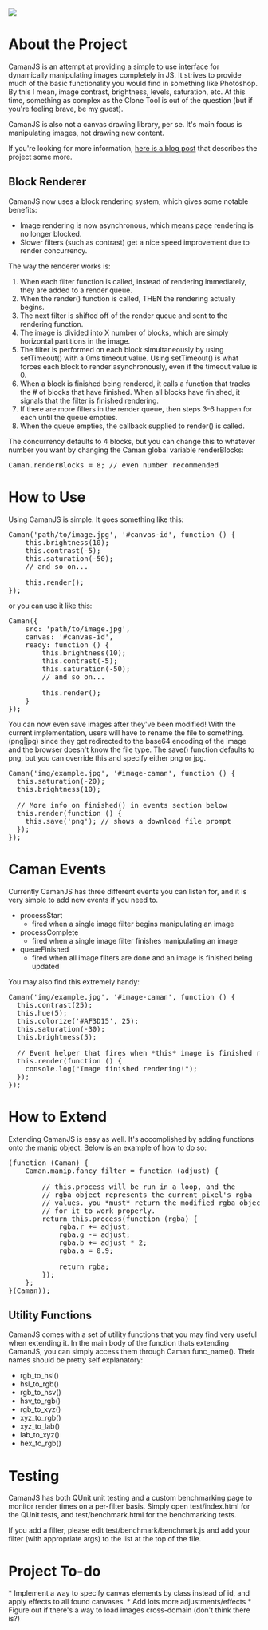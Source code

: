 <img src="https://github.com/meltingice/CamanJS/raw/master/demo/img/camanjs.png" />

<h1>About the Project</h1>
CamanJS is an attempt at providing a simple to use interface for dynamically manipulating images completely in JS.  It strives to provide much of the basic functionality you would find in something like Photoshop.  By this I mean, image contrast, brightness, levels, saturation, etc. At this time, something as complex as the Clone Tool is out of the question (but if you're feeling brave, be my guest).

CamanJS is also not a canvas drawing library, per se.  It's main focus is manipulating images, not drawing new content.

If you're looking for more information, <a href="http://blog.meltingice.net/programming/camanjs-javascript-image-manipulation/">here is a blog post</a> that describes the project some more.

<h2>Block Renderer</h2>
CamanJS now uses a block rendering system, which gives some notable benefits:

* Image rendering is now asynchronous, which means page rendering is no longer blocked.
* Slower filters (such as contrast) get a nice speed improvement due to render concurrency.

The way the renderer works is:

1. When each filter function is called, instead of rendering immediately, they are added to a render queue.
2. When the render() function is called, THEN the rendering actually begins.
3. The next filter is shifted off of the render queue and sent to the rendering function.
4. The image is divided into X number of blocks, which are simply horizontal partitions in the image.
5. The filter is performed on each block simultaneously by using setTimeout() with a 0ms timeout value. Using setTimeout() is what forces each block to render asynchronously, even if the timeout value is 0.
6. When a block is finished being rendered, it calls a function that tracks the # of blocks that have finished. When all blocks have finished, it signals that the filter is finished rendering.
7. If there are more filters in the render queue, then steps 3-6 happen for each until the queue empties.
8. When the queue empties, the callback supplied to render() is called.

The concurrency defaults to 4 blocks, but you can change this to whatever number you want by changing the Caman global variable renderBlocks:

<pre>
Caman.renderBlocks = 8; // even number recommended
</pre>

<h1>How to Use</h1>
Using CamanJS is simple.  It goes something like this:

<pre>
Caman('path/to/image.jpg', '#canvas-id', function () {
	this.brightness(10);
	this.contrast(-5);
	this.saturation(-50);
	// and so on...
	
	this.render();
});
</pre>

or you can use it like this:

<pre>
Caman({
	src: 'path/to/image.jpg',
	canvas: '#canvas-id',
	ready: function () {
		this.brightness(10);
		this.contrast(-5);
		this.saturation(-50);
		// and so on...
		
		this.render();
	}
});
</pre>

You can now even save images after they've been modified!  With the current implementation, users will have to rename the file to something.(png|jpg) since they get redirected to the base64 encoding of the image and the browser doesn't know the file type.  The save() function defaults to png, but you can override this and specify either png or jpg.

<pre>
Caman('img/example.jpg', '#image-caman', function () {
  this.saturation(-20);
  this.brightness(10);
  
  // More info on finished() in events section below
  this.render(function () {
    this.save('png'); // shows a download file prompt
  });
});
</pre>

<h1>Caman Events</h1>
Currently CamanJS has three different events you can listen for, and it is very simple to add new events if you need to.

* processStart
  * fired when a single image filter begins manipulating an image
* processComplete
  * fired when a single image filter finishes manipulating an image
* queueFinished
  * fired when all image filters are done and an image is finished being updated
  
You may also find this extremely handy:

<pre>
Caman('img/example.jpg', '#image-caman', function () {
  this.contrast(25);
  this.hue(5);
  this.colorize('#AF3D15', 25);
  this.saturation(-30);
  this.brightness(5);
  
  // Event helper that fires when *this* image is finished rendering
  this.render(function () {
    console.log("Image finished rendering!");
  });
});
</pre>

<h1>How to Extend</h1>
Extending CamanJS is easy as well. It's accomplished by adding functions onto the manip object. Below is an example of how to do so:

<pre>
(function (Caman) {
	Caman.manip.fancy_filter = function (adjust) {
	
		// this.process will be run in a loop, and the
		// rgba object represents the current pixel's rgba
		// values. you *must* return the modified rgba object
		// for it to work properly.
		return this.process(function (rgba) {
			rgba.r += adjust;
			rgba.g -= adjust;
			rgba.b += adjust * 2;
			rgba.a = 0.9;
			
			return rgba;
		});
	};
}(Caman));
</pre>

<h2>Utility Functions</h2>
CamanJS comes with a set of utility functions that you may find very useful when extending it.  In the main body of the function thats extending CamanJS, you can simply access them through Caman.func_name(). Their names should be pretty self explanatory:

* rgb_to_hsl()
* hsl_to_rgb()
* rgb_to_hsv()
* hsv_to_rgb()
* rgb_to_xyz()
* xyz_to_rgb()
* xyz_to_lab()
* lab_to_xyz()
* hex_to_rgb()

<h1>Testing</h1>
CamanJS has both QUnit unit testing and a custom benchmarking page to monitor render times on a per-filter basis.  Simply open test/index.html for the QUnit tests, and test/benchmark.html for the benchmarking tests.

If you add a filter, please edit test/benchmark/benchmark.js and add your filter (with appropriate args) to the list at the top of the file.

<h1>Project To-do</h1>
* Implement a way to specify canvas elements by class instead of id, and apply effects to all found canvases.
* Add lots more adjustments/effects
* Figure out if there's a way to load images cross-domain (don't think there is?)